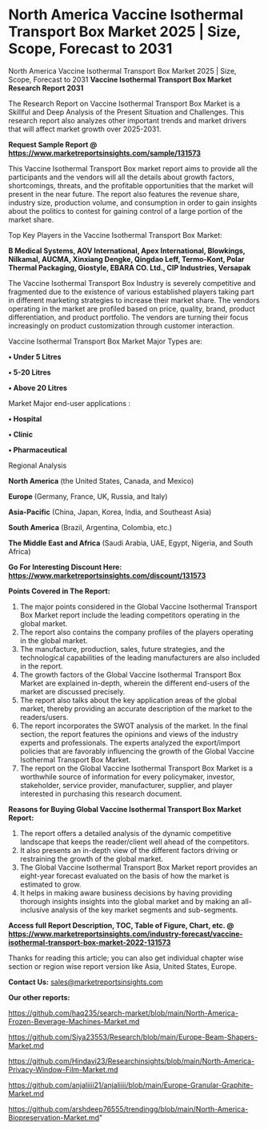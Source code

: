 # North America Vaccine Isothermal Transport Box Market 2025 | Size, Scope, Forecast to 2031
 North America Vaccine Isothermal Transport Box Market 2025 | Size, Scope, Forecast to 2031
<strong>Vaccine Isothermal Transport Box Market Research Report 2031</strong>

The Research Report on Vaccine Isothermal Transport Box Market is a Skillful and Deep Analysis of the Present Situation and Challenges. This research report also analyzes other important trends and market drivers that will affect market growth over 2025-2031.

<strong>Request Sample Report @ <a href=https://www.marketreportsinsights.com/sample/131573>https://www.marketreportsinsights.com/sample/131573</a></strong>

This Vaccine Isothermal Transport Box market report aims to provide all the participants and the vendors will all the details about growth factors, shortcomings, threats, and the profitable opportunities that the market will present in the near future. The report also features the revenue share, industry size, production volume, and consumption in order to gain insights about the politics to contest for gaining control of a large portion of the market share.

Top Key Players in the Vaccine Isothermal Transport Box Market:

<strong>B Medical Systems, AOV International, Apex International, Blowkings, Nilkamal, AUCMA, Xinxiang Dengke, Qingdao Leff, Termo-Kont, Polar Thermal Packaging, Giostyle, EBARA CO. Ltd., CIP Industries, Versapak</strong>

The Vaccine Isothermal Transport Box Industry is severely competitive and fragmented due to the existence of various established players taking part in different marketing strategies to increase their market share. The vendors operating in the market are profiled based on price, quality, brand, product differentiation, and product portfolio. The vendors are turning their focus increasingly on product customization through customer interaction.

Vaccine Isothermal Transport Box Market Major Types are:

<strong>• Under 5 Litres

• 5-20 Litres

• Above 20 Litres</strong>

Market Major end-user applications :

<strong>• Hospital

• Clinic

• Pharmaceutical</strong>

Regional Analysis

</u><strong><b>North America</b></strong> (the United States, Canada, and Mexico)

<strong><b>Europe </b></strong>(Germany, France, UK, Russia, and Italy)

<strong><b>Asia-Pacific</b></strong> (China, Japan, Korea, India, and Southeast Asia)

<strong><b>South America</b></strong> (Brazil, Argentina, Colombia, etc.)

<strong><b>The Middle East and Africa</b></strong> (Saudi Arabia, UAE, Egypt, Nigeria, and South Africa)

<strong>Go For Interesting Discount Here: <a href=https://www.marketreportsinsights.com/discount/131573>https://www.marketreportsinsights.com/discount/131573</a></strong>

<strong>Points Covered in The Report:</strong>
<ol>
  <li>The major points considered in the Global Vaccine Isothermal Transport Box Market report include the leading competitors operating in the global market.</li>
  <li>The report also contains the company profiles of the players operating in the global market.</li>
  <li>The manufacture, production, sales, future strategies, and the technological capabilities of the leading manufacturers are also included in the report.</li>
  <li>The growth factors of the Global Vaccine Isothermal Transport Box Market are explained in-depth, wherein the different end-users of the market are discussed precisely.</li>
  <li>The report also talks about the key application areas of the global market, thereby providing an accurate description of the market to the readers/users.</li>
  <li>The report incorporates the SWOT analysis of the market. In the final section, the report features the opinions and views of the industry experts and professionals. The experts analyzed the export/import policies that are favorably influencing the growth of the Global Vaccine Isothermal Transport Box Market.</li>
  <li>The report on the Global Vaccine Isothermal Transport Box Market is a worthwhile source of information for every policymaker, investor, stakeholder, service provider, manufacturer, supplier, and player interested in purchasing this research document.</li>
</ol>
<strong>Reasons for Buying Global Vaccine Isothermal Transport Box Market Report:</strong>

<ol>
  <li>The report offers a detailed analysis of the dynamic competitive landscape that keeps the reader/client well ahead of the competitors.</li>
  <li>It also presents an in-depth view of the different factors driving or restraining the growth of the global market.</li>
  <li>The Global Vaccine Isothermal Transport Box Market report provides an eight-year forecast evaluated on the basis of how the market is estimated to grow.</li>
  <li>It helps in making aware business decisions by having providing thorough insights insights into the global market and by making an all-inclusive analysis of the key market segments and sub-segments.</li>
</ol>
<strong>Access full Report Description, TOC, Table of Figure, Chart, etc. @ <a href=https://www.marketreportsinsights.com/industry-forecast/vaccine-isothermal-transport-box-market-2022-131573>https://www.marketreportsinsights.com/industry-forecast/vaccine-isothermal-transport-box-market-2022-131573</a></strong>


Thanks for reading this article; you can also get individual chapter wise section or region wise report version like Asia, United States, Europe.

<strong>Contact Us:</strong>
sales@marketreportsinsights.com

<strong>Our other reports:</strong>

<a href=https://github.com/haq235/search-market/blob/main/North-America-Frozen-Beverage-Machines-Market.md>https://github.com/haq235/search-market/blob/main/North-America-Frozen-Beverage-Machines-Market.md</a>

<a href=https://github.com/Siya23553/Research/blob/main/Europe-Beam-Shapers-Market.md>https://github.com/Siya23553/Research/blob/main/Europe-Beam-Shapers-Market.md</a>

<a href=https://github.com/Hindavi23/Researchinsights/blob/main/North-America-Privacy-Window-Film-Market.md>https://github.com/Hindavi23/Researchinsights/blob/main/North-America-Privacy-Window-Film-Market.md</a>

<a href=https://github.com/anjaliiii21/anjaliiii/blob/main/Europe-Granular-Graphite-Market.md>https://github.com/anjaliiii21/anjaliiii/blob/main/Europe-Granular-Graphite-Market.md</a>

<a href=https://github.com/arshdeep76555/trendingg/blob/main/North-America-Biopreservation-Market.md>https://github.com/arshdeep76555/trendingg/blob/main/North-America-Biopreservation-Market.md</a>"
